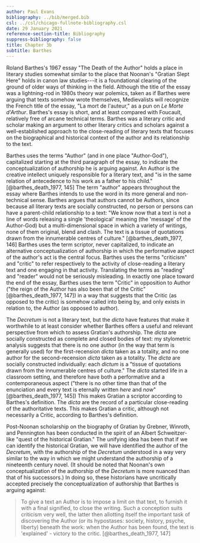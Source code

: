 ```yaml
---
author: Paul Evans
bibliography: ../bib/merged.bib
csl: ../csl/chicago-fullnote-bibliography.csl
date: 29 January 2021
reference-section-title: Bibliography
suppress-bibliography: false
title: Chapter 3b
subtitle: Barthes
---
```

Roland Barthes's 1967 essay "The Death of the Author" holds a place
in literary studies somewhat similar to the place that Noonan's
"Gratian Slept Here" holds in canon law studies---it is a foundational
clearing of the ground of older ways of thinking in the field.
Although the title of the essay was a lightning-rod in 1980s theory
war polemics, taken as if Barthes were arguing that texts somehow
wrote themselves, Medievalists will recognize the French title of
the essay, "La mort de l'auteur," as a pun on *Le Morte d'Arthur*.
Barthes's essay is short, and at least compared with Foucault,
relatively free of arcane technical terms. Barthes was a literary
critic and scholar making an argument to other literary critics and
scholars against a well-established approach to the close-reading
of literary texts that focuses on the biographical and historical
context of the author and its relationship to the text.

Barthes uses the terms "Author" (and in one place "Author-God"),
capitalized starting at the third paragraph of the essay, to indicate
the conceptualization of authorship he is arguing against. An Author
is the creative intellect uniquely responsible for a literary text,
and "is in the same relation of antecedence to his work as a father
to his child." [@barthes_death_1977, 145] The term "author" appears
throughout the essay where Barthes intends to use the word in its
more general and non-technical sense. Barthes argues that authors
cannot be Authors, since because all literary texts are socially
constructed, no person or persons can have a parent-child relationship
to a text: "We know now that a text is not a line of words releasing
a single 'theological' meaning (the 'message' of the Author-God)
but a multi-dimensional space in which a variety of writings, none
of them original, blend and clash. The text is a tissue of quotations
drawn from the innumerable centres of culture." [@barthes_death_1977,
146] Barthes uses the term scriptor, never capitalized, to indicate
an alternative conceptualization of authorship in which the
performative aspect of the author's act is the central focus. Barthes
uses the terms "criticism" and "critic" to refer respectively to
the activity of close-reading a literary text and one engaging in
that activity. Translating the terms as "reading" and "reader" would
not be seriously misleading. In exactly one place toward the end
of the essay, Barthes uses the term "Critic" in opposition to Author
("the reign of the Author has also been that of the Critic"
[@barthes_death_1977, 147]) in a way that suggests that the Critic
(as opposed to the critic) is somehow called into being by, and
only exists in relation to, the Author (as opposed to author).

The *Decretum* is not a literary text, but the *dicta* have features
that make it worthwhile to at least consider whether Barthes offers
a useful and relevant perspective from which to assess Gratian's
authorship. The *dicta* are socially constructed as complete and
closed bodies of text: my stylometric analysis suggests that there
is no one author (in the way that term is generally used) for the
first-recension *dicta* taken as a totality, and no one author for
the second-recension *dicta* taken as a totality. The *dicta* are
socially constructed individually: each *dictum* is a "tissue of
quotations drawn from the innumerable centres of culture." The
*dicta* started life in a classroom setting, and therefore have
both a performative and a contemporaneous aspect ("there is no other
time than that of the enunciation and every text is eternally written
*here* and *now*" [@barthes_death_1977, 145]) This makes Gratian a
scriptor according to Barthes's definition. The *dicta* are the
record of a particular close-reading of the authoritative texts.
This makes Gratian a critic, although not necessarily a Critic,
according to Barthes's definition.

Post-Noonan scholarship on the biography of Gratian by Grebner,
Winroth, and Pennington has been conducted in the spirit of an
Albert Schweitzer-like "quest of the historical Gratian." The
unifying idea has been that if we can identify the historical
Gratian, we will have identified the author of the *Decretum*, with
the authorship of the *Decretum* understood in a way very similar
to the way in which we might understand the authorship of a nineteenth
century novel. (It should be noted that Noonan's own conceptualization
of the authorship of the *Decretum* is more nuanced than that of
his successors.) In doing so, these historians have uncritically
accepted precisely the conceptualization of authorship that Barthes
is arguing against:

> To give a text an Author is to impose a limit on that text, to
furnish it with a final signified, to close the writing. Such a
conception suits criticism very well, the latter then allotting
itself the important task of discovering the Author (or its hypostases:
society, history, psyche, liberty) beneath the work: when the Author
has been found, the text is 'explained' - victory to the critic.
[@barthes_death_1977, 147]

